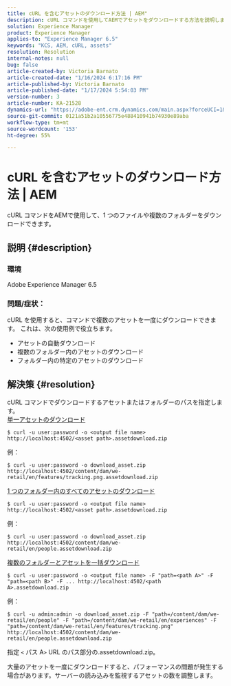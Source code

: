 ```yaml
---
title: cURL を含むアセットのダウンロード方法 | AEM"
description: cURL コマンドを使用してAEMでアセットをダウンロードする方法を説明します。
solution: Experience Manager
product: Experience Manager
applies-to: "Experience Manager 6.5"
keywords: "KCS, AEM, cURL, assets"
resolution: Resolution
internal-notes: null
bug: false
article-created-by: Victoria Barnato
article-created-date: "1/16/2024 6:17:16 PM"
article-published-by: Victoria Barnato
article-published-date: "1/17/2024 5:54:03 PM"
version-number: 3
article-number: KA-21528
dynamics-url: "https://adobe-ent.crm.dynamics.com/main.aspx?forceUCI=1&pagetype=entityrecord&etn=knowledgearticle&id=e812ca79-9bb4-ee11-a569-6045bd006b25"
source-git-commit: 0121a51b2a10556775e488410941b74930e89aba
workflow-type: tm+mt
source-wordcount: '153'
ht-degree: 55%

---
```


# cURL を含むアセットのダウンロード方法 | AEM


cURL コマンドをAEMで使用して、1 つのファイルや複数のフォルダーをダウンロードできます。

## 説明 {#description}


### <b>環境</b>

Adobe Experience Manager 6.5



### <b>問題/症状：</b>

cURL を使用すると、コマンドで複数のアセットを一度にダウンロードできます。 これは、次の使用例で役立ちます。

- アセットの自動ダウンロード
- 複数のフォルダー内のアセットのダウンロード
- フォルダー内の特定のアセットのダウンロード



## 解決策 {#resolution}

cURL コマンドでダウンロードするアセットまたはフォルダーのパスを指定します。<br>
<u>単一アセットのダウンロード</u>


```
$ curl -u user:password -o <output file name> http://localhost:4502/<asset path>.assetdownload.zip
```


例：


```
$ curl -u user:password -o download_asset.zip http://localhost:4502/content/dam/we-retail/en/features/tracking.png.assetdownload.zip
```


<u>1 つのフォルダー内のすべてのアセットのダウンロード</u>


```
$ curl -u user:password -o <output file name> http://localhost:4502/<asset path>.assetdownload.zip
```


例：


```
$ curl -u user:password -o download_asset.zip http://localhost:4502/content/dam/we-retail/en/people.assetdownload.zip
```


<u>複数のフォルダーとアセットを一括ダウンロード</u>


```
$ curl -u user:password -o <output file name> -F "path=<path A>" -F "path=<path B>" -F ... http://localhost:4502/<path A>.assetdownload.zip
```


例：


```
$ curl -u admin:admin -o download_asset.zip -F "path=/content/dam/we-retail/en/people" -F "path=/content/dam/we-retail/en/experiences" -F "path=/content/dam/we-retail/en/features/tracking.png" http://localhost:4502/content/dam/we-retail/en/people.assetdownload.zip
```


指定 `<` パス A`>` URL のパス部分の.assetdownload.zip。

大量のアセットを一度にダウンロードすると、パフォーマンスの問題が発生する場合があります。サーバーの読み込みを監視するアセットの数を調整します。
